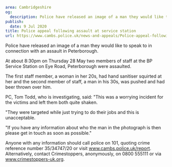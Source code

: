 ```yaml
area: Cambridgeshire
og:
  description: Police have released an image of a man they would like to speak to in connection with an assault in Peterborough.
publish:
  date: 9 Jul 2020
title: Police appeal following assault at service station
url: https://www.cambs.police.uk/news-and-appeals/Police-appeal-following-assault-at-service-station
```

Police have released an image of a man they would like to speak to in connection with an assault in Peterborough.

At about 8:30pm on Thursday 28 May two members of staff at the BP Service Station on Eye Road, Peterborough were assaulted.

The first staff member, a woman in her 20s, had hand sanitiser squirted at her and the second member of staff, a man in his 30s, was pushed and had beer thrown over him.

PC, Tom Todd, who is investigating, said: "This was a worrying incident for the victims and left them both quite shaken.

"They were targeted while just trying to do their jobs and this is unacceptable.

"If you have any information about who the man in the photograph is then please get in touch as soon as possible."

Anyone with any information should call police on 101, quoting crime reference number 35/34747/20 or visit www.cambs.police.uk/report. Alternatively, contact Crimestoppers, anonymously, on 0800 555111 or via www.crimestoppers-uk.org.
